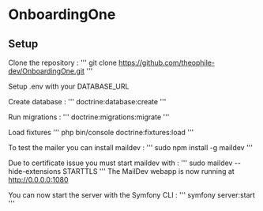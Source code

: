 # OnboardingOne

## Setup

Clone the repository :
'''
git clone https://github.com/theophile-dev/OnboardingOne.git
'''

Setup .env with your DATABASE_URL 

Create database :
''' 
doctrine:database:create
'''

Run migrations :
'''
doctrine:migrations:migrate
'''

Load fixtures
'''
php bin/console doctrine:fixtures:load
'''

To test the mailer you can install maildev :
'''
sudo npm install -g maildev
'''

Due to certificate issue you must start maildev with :
'''
sudo maildev --hide-extensions STARTTLS
'''
The MailDev webapp is now running at http://0.0.0.0:1080

You can now start the server with the Symfony CLI :
'''
symfony server:start
'''
